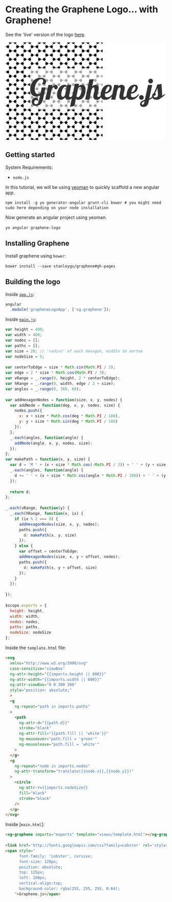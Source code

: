 # Creating the Graphene Logo... with Graphene!

See the 'live' version of the logo [here](http://stanleygu.com/graphene-logo/).

![Graphene Log](app/images/logo.png)

## Getting started

System Requirements:

* `node.js`

In this tutorial, we will be using [yeoman](http://yeoman.io/) to quickly scaffold a new angular app.

```
npm install -g yo generator-angular grunt-cli bower # you might need sudo here depending on your node installation
```

Now generate an angular project using yeoman.

`yo angular graphene-logo`

## Installing Graphene

Install graphene using `bower`:

`bower install --save stanleygu/graphene#gh-pages`

## Building the logo

Inside [`app.js`](https://github.com/stanleygu/graphene-logo/blob/master/app/scripts/app.js):

```javascript
angular
  .module('grapheneLogoApp', ['sg.graphene']);
```

Inside [`main.js`](https://github.com/stanleygu/graphene-logo/blob/master/app/scripts/controllers/main.js):

```javascript
var height = 400;
var width = 400;
var nodes = [];
var paths = [];
var size = 20; // 'radius' of each hexagon, middle to vertex
var nodeSize = 5;

var centerToEdge = size * Math.sin(Math.PI / 3);
var edge = 2 * size * Math.cos(Math.PI / 3);
var vRange = _.range(0, height, 2 * centerToEdge);
var hRange = _.range(0, width, edge / 2 + size);
var angles = _.range(0, 360, 60);

var addHexagonNodes = function(size, x, y, nodes) {
  var addNode = function(deg, x, y, nodes, size) {
    nodes.push({
      x: x + size * Math.cos(deg * Math.PI / 180),
      y: y + size * Math.sin(deg * Math.PI / 180)
    });
  };
  _.each(angles, function(angle) {
    addNode(angle, x, y, nodes, size);
  });
};
var makePath = function(x, y, size) {
  var d = 'M ' + (x + size * Math.cos(-Math.PI / 3)) + ' ' + (y + size * Math.sin(-Math.PI / 3));
  _.each(angles, function(angle) {
    d += ' ' + (x + size * Math.cos(angle * Math.PI / 180)) + ' ' + (y + size * Math.sin(angle * Math.PI / 180));
  });

  return d;
};

_.each(vRange, function(y) {
  _.each(hRange, function(x, ix) {
    if (ix % 2 === 0) {
      addHexagonNodes(size, x, y, nodes);
      paths.push({
        d: makePath(x, y, size)
      });
    } else {
      var offset = centerToEdge;
      addHexagonNodes(size, x, y + offset, nodes);
      paths.push({
        d: makePath(x, y + offset, size)
      });
    }
  });

});

$scope.exports = {
  height: height,
  width: width,
  nodes: nodes,
  paths: paths,
  nodeSize: nodeSize
};
```

Inside the `template.html` file:

```html
<svg 
  xmlns="http://www.w3.org/2000/svg"
  case-sensitive="viewBox"
  ng-attr-height="{{imports.height || 800}}"
  ng-attr-width="{{imports.width || 800}}"
  ng-attr-viewBox="0 0 300 300"
  style="position: absolute;"
  >
  <g
    ng-repeat="path in imports.paths"
  >
    <path
      ng-attr-d="{{path.d}}" 
      stroke="black" 
      ng-attr-fill="{{path.fill || 'white'}}"
      ng-mouseover="path.fill = 'green'"
      ng-mouseleave="path.fill = 'white'"
    >
  </g>
  <g
    ng-repeat="node in imports.nodes"
    ng-attr-transform="translate({{node.x}},{{node.y}})"
  >
    <circle
      ng-attr-r={{imports.nodeSize}}
      fill="black"
      stroke="black"
    />
  </g>
</svg>
```

Inside [`main.html`]:

```html
<sg-graphene imports="exports" template="views/template.html"></sg-graphene>

<link href='http://fonts.googleapis.com/css?family=Lobster' rel='stylesheet' type='text/css'>
<span style="
      font-family: 'Lobster', cursive;
      font-size: 120px;
      position: absolute;
      top: 125px;
      left: 100px;
      vertical-align:top;
      background-color: rgba(255, 255, 255, 0.64);
    ">Graphene.js</span>
```
